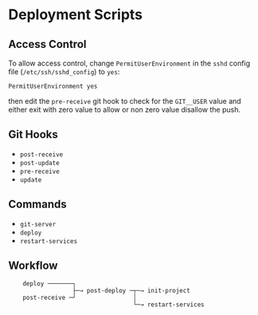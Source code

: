 # Deployment Scripts

## Access Control

To allow access control, change `PermitUserEnvironment` in the `sshd` config
file (`/etc/ssh/sshd_config`) to `yes`:

    PermitUserEnvironment yes

then edit the `pre-receive` git hook to check for the `GIT__USER` value and
either exit with zero value to allow or non zero value disallow the push.

## Git Hooks

- `post-receive`
- `post-update`
- `pre-receive`
- `update`

## Commands

- `git-server`
- `deploy`
- `restart-services`

## Workflow

```
    deploy ───────┐
                  ├─→ post-deploy ─┬─→ init-project
    post-receive ─┘                │
                                   └─→ restart-services
```